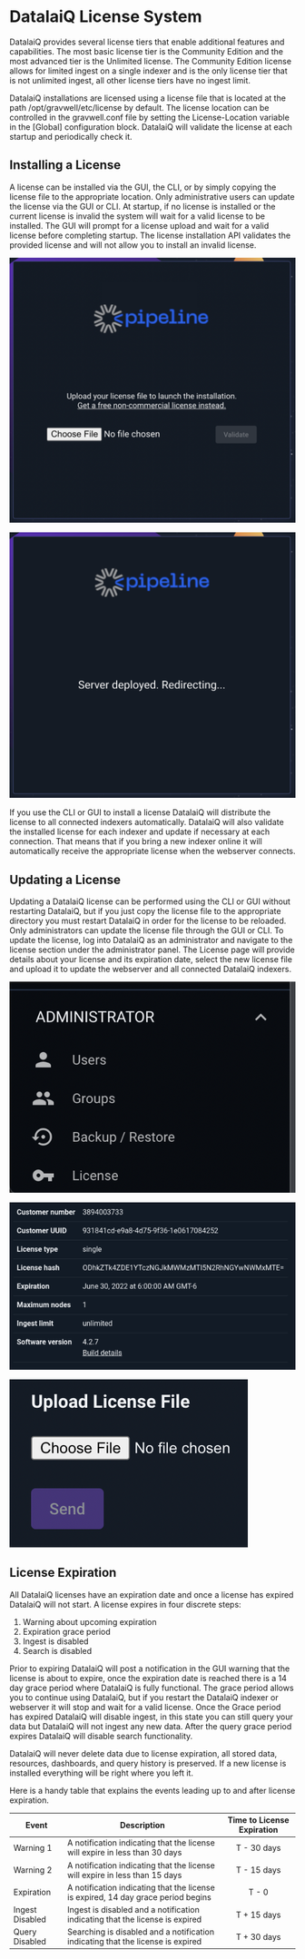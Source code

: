 # DatalaiQ License System

DatalaiQ provides several license tiers that enable additional features and capabilities.  The most basic license tier is the Community Edition and the most advanced tier is the Unlimited license.  The Community Edition license allows for limited ingest on a single indexer and is the only license tier that is not unlimited ingest, all other license tiers have no ingest limit.

DatalaiQ installations are licensed using a license file that is located at the path /opt/gravwell/etc/license by default.  The license location can be controlled in the gravwell.conf file by setting the License-Location variable in the [Global] configuration block.  DatalaiQ will validate the license at each startup and periodically check it.

## Installing a License

A license can be installed via the GUI, the CLI, or by simply copying the license file to the appropriate location.  Only administrative users can update the license via the GUI or CLI.  At startup, if no license is installed or the current license is invalid the system will wait for a valid license to be installed.  The GUI will prompt for a license upload and wait for a valid license before completing startup.  The license installation API validates the provided license and will not allow you to install an invalid license.

![Upload a License](upload.png)

![License Install](install.png)

If you use the CLI or GUI to install a license DatalaiQ will distribute the license to all connected indexers automatically.  DatalaiQ will also validate the installed license for each indexer and update if necessary at each connection.  That means that if you bring a new indexer online it will automatically receive the appropriate license when the webserver connects.

## Updating a License

Updating a DatalaiQ license can be performed using the CLI or GUI without restarting DatalaiQ, but if you just copy the license file to the appropriate directory you must restart DatalaiQ in order for the license to be reloaded.  Only administrators can update the license file through the GUI or CLI.  To update the license, log into DatalaiQ as an administrator and navigate to the license section under the administrator panel.  The License page will provide details about your license and its expiration date, select the new license file and upload it to update the webserver and all connected DatalaiQ indexers.

![License Page](navpanel.png)

![License Info](licinfo.png)

![License Upload](licupload.png)

## License Expiration

All DatalaiQ licenses have an expiration date and once a license has expired DatalaiQ will not start.  A license expires in four discrete steps:

1. Warning about upcoming expiration
2. Expiration grace period
3. Ingest is disabled
4. Search is disabled

Prior to expiring DatalaiQ will post a notification in the GUI warning that the license is about to expire, once the expiration date is reached there is a 14 day grace period where DatalaiQ is fully functional.  The grace period allows you to continue using DatalaiQ, but if you restart the DatalaiQ indexer or webserver it will stop and wait for a valid license.  Once the Grace period has expired DatalaiQ will disable ingest, in this state you can still query your data but DatalaiQ will not ingest any new data.  After the query grace period expires DatalaiQ will disable search functionality.

DatalaiQ will never delete data due to license expiration, all stored data, resources, dashboards, and query history is preserved.  If a new license is installed everything will be right where you left it.

Here is a handy table that explains the events leading up to and after license expiration.


| Event | Description | Time to License Expiration |
|-------|-------------|:--------------------------:|
| Warning 1 | A notification indicating that the license will expire in less than 30 days | T - 30 days |
| Warning 2 | A notification indicating that the license will expire in less than 15 days | T - 15 days |
| Expiration | A notification indicating that the license is expired, 14 day grace period begins | T - 0 |
| Ingest Disabled | Ingest is disabled and a notification indicating that the license is expired | T + 15 days |
| Query Disabled | Searching is disabled and a notification indicating that the license is expired | T + 30 days |
